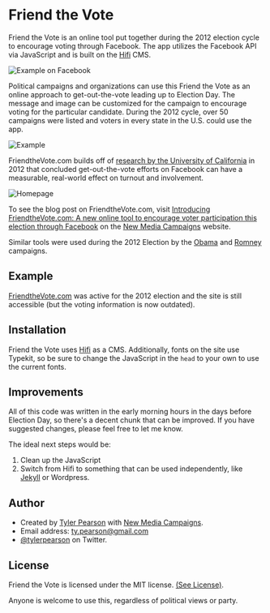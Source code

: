 # Friend the Vote

Friend the Vote is an online tool put together during the 2012 election cycle to encourage voting through Facebook. The app utilizes the Facebook API via JavaScript and is built on the [Hifi](http://gethifi.com) CMS.

![Example on Facebook](http://files.www.newmediacampaigns.com/blog/vote/Screen_Shot_2012-10-23_at_9.06.26_AM.png)

Political campaigns and organizations can use this Friend the Vote as an online approach to get-out-the-vote leading up to Election Day. The message and image can be customized for the campaign to encourage voting for the particular candidate. During the 2012 cycle, over 50 campaigns were listed and voters in every state in the U.S. could use the app.

![Example](http://files.www.newmediacampaigns.com/blog/vote/friends-ftv.jpg)

FriendtheVote.com builds off of [research by the University of California](http://articles.latimes.com/2012/sep/13/science/la-sci-facebook-elections-20120913) in 2012 that concluded get-out-the-vote efforts on Facebook can have a measurable, real-world effect on turnout and involvement.

![Homepage](http://files.www.newmediacampaigns.com/blog/vote/Friend-the-Vote-online.jpg)

To see the blog post on FriendtheVote.com, visit [Introducing FriendtheVote.com: A new online tool to encourage voter participation this election through Facebook](http://www.newmediacampaigns.com/blog/friend-the-vote-com-a-tool-to-encourage-voting-this-election-through-facebook) on the [New Media Campaigns](http://www.newmediacampaigns.com) website.

Similar tools were used during the 2012 Election by the [Obama](http://www.barackobama.com/commit) and [Romney](http://www.mittromney.com/CommitToMitt) campaigns.

## Example

[FriendtheVote.com](http://friendthevote.com) was active for the 2012 election and the site is still accessible (but the voting information is now outdated).

## Installation

Friend the Vote uses [Hifi](http://gethifi.com) as a CMS. Additionally, fonts on the site use Typekit, so be sure to change the JavaScript in the `head` to your own to use the current fonts.

## Improvements

All of this code was written in the early morning hours in the days before Election Day, so there's a decent chunk that can be improved. If you have suggested changes, please feel free to let me know.

The ideal next steps would be:

1.   Clean up the JavaScript
2.   Switch from Hifi to something that can be used independently, like [Jekyll](https://github.com/mojombo/jekyll) or Wordpress.

## Author

 * Created by [Tyler Pearson](http://typearson.com) with [New Media Campaigns](http://newmediacampaigns.com).
 * Email address: <ty.pearson@gmail.com>
 * [@tylerpearson](http://twitter.com/tylerpearson) on Twitter.

## License

Friend the Vote is licensed under the MIT license. [(See License)](LICENSE.md).

Anyone is welcome to use this, regardless of political views or party.